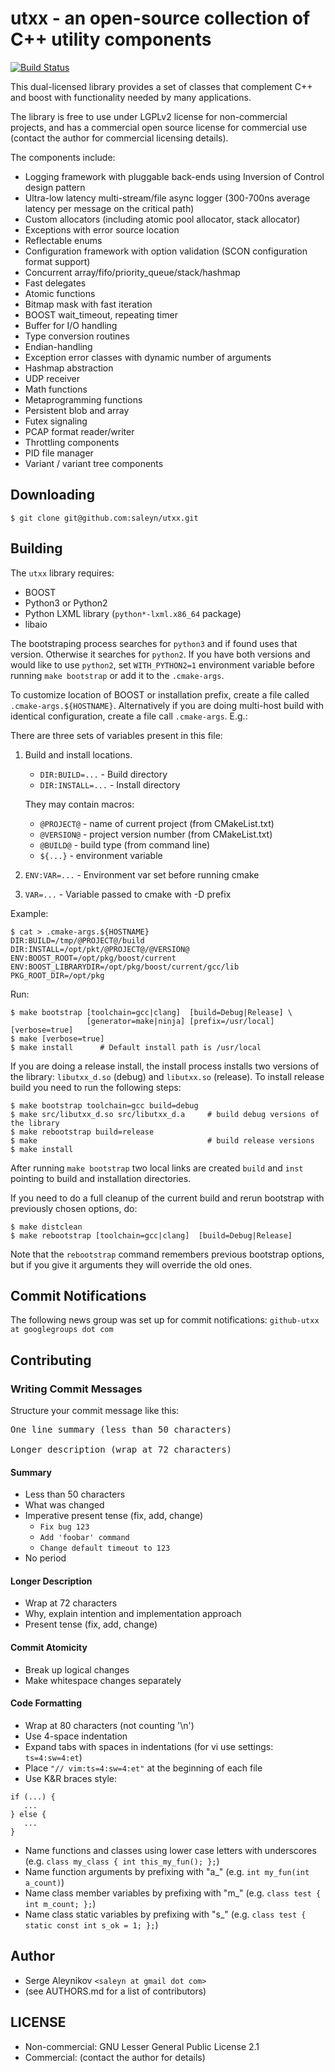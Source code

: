 # utxx - an open-source collection of C++ utility components #

[![Build Status](https://travis-ci.org/saleyn/utxx.svg?branch=master)](https://travis-ci.org/saleyn/utxx)

This dual-licensed library provides a set of classes that
complement C++ and boost with functionality needed by many
applications.

The library is free to use under LGPLv2 license for
non-commercial projects, and has a commercial open source license
for commercial use (contact the author for commercial
licensing details).

The components include:

* Logging framework with pluggable back-ends using Inversion of Control design pattern 
* Ultra-low latency multi-stream/file async logger (300-700ns average latency per message on the critical path)
* Custom allocators (including atomic pool allocator, stack allocator)
* Exceptions with error source location
* Reflectable enums
* Configuration framework with option validation (SCON configuration format support)
* Concurrent array/fifo/priority_queue/stack/hashmap
* Fast delegates
* Atomic functions
* Bitmap mask with fast iteration
* BOOST wait_timeout, repeating timer
* Buffer for I/O handling
* Type conversion routines
* Endian-handling
* Exception error classes with dynamic number of arguments
* Hashmap abstraction
* UDP receiver
* Math functions
* Metaprogramming functions
* Persistent blob and array
* Futex signaling
* PCAP format reader/writer
* Throttling components
* PID file manager
* Variant / variant tree components

## Downloading ##
``$ git clone git@github.com:saleyn/utxx.git``

## Building ##

The `utxx` library requires:

* BOOST
* Python3 or Python2
* Python LXML library (`python*-lxml.x86_64` package)
* libaio

The bootstraping process searches for `python3` and if found uses that
version. Otherwise it searches for `python2`.  If you have both versions
and would like to use `python2`, set `WITH_PYTHON2=1` environment
variable before running `make bootstrap` or add it to the `.cmake-args`.

To customize location of BOOST or installation prefix, create a file called
`.cmake-args.${HOSTNAME}`. Alternatively if you are doing multi-host build with
identical configuration, create a file call `.cmake-args`. E.g.:

There are three sets of variables present in this file:

1. Build and install locations.

   * `DIR:BUILD=...`   - Build directory
   * `DIR:INSTALL=...` - Install directory

   They may contain macros:
   
      * `@PROJECT@`   - name of current project (from CMakeList.txt)
      * `@VERSION@`   - project version number  (from CMakeList.txt)
      * `@BUILD@`     - build type (from command line)
      * `${...}`      - environment variable

2. `ENV:VAR=...`     - Environment var set before running cmake

3. `VAR=...`         - Variable passed to cmake with -D prefix

Example:
```
$ cat > .cmake-args.${HOSTNAME}
DIR:BUILD=/tmp/@PROJECT@/build
DIR:INSTALL=/opt/pkt/@PROJECT@/@VERSION@
ENV:BOOST_ROOT=/opt/pkg/boost/current
ENV:BOOST_LIBRARYDIR=/opt/pkg/boost/current/gcc/lib
PKG_ROOT_DIR=/opt/pkg
```
Run:
```
$ make bootstrap [toolchain=gcc|clang]  [build=Debug|Release] \
                 [generator=make|ninja] [prefix=/usr/local] [verbose=true]
$ make [verbose=true]
$ make install      # Default install path is /usr/local
```
If you are doing a release install, the install process installs two
versions of the library: `libutxx_d.so` (debug) and `libutxx.so` (release).
To install release build you need to run the following steps:
```
$ make bootstrap toolchain=gcc build=debug
$ make src/libutxx_d.so src/libutxx_d.a     # build debug versions of the library
$ make rebootstrap build=release
$ make                                      # build release versions
$ make install
```
After running `make bootstrap` two local links are created `build` and `inst`
pointing to build and installation directories.

If you need to do a full cleanup of the current build and rerun bootstrap with
previously chosen options, do:
```
$ make distclean
$ make rebootstrap [toolchain=gcc|clang]  [build=Debug|Release]
```
Note that the `rebootstrap` command remembers previous bootstrap options, but
if you give it arguments they will override the old ones.

## Commit Notifications ##
The following news group was set up for commit notifications:
`github-utxx at googlegroups dot com`

## Contributing ##

### Writing Commit Messages ###
Structure your commit message like this:

<pre>
One line summary (less than 50 characters)

Longer description (wrap at 72 characters)
</pre>

#### Summary ####
* Less than 50 characters
* What was changed
* Imperative present tense (fix, add, change)
  * `Fix bug 123`
  * `Add 'foobar' command`
  * `Change default timeout to 123`
* No period

#### Longer Description ####
* Wrap at 72 characters
* Why, explain intention and implementation approach
* Present tense (fix, add, change)

#### Commit Atomicity ####
* Break up logical changes
* Make whitespace changes separately

#### Code Formatting ####
* Wrap at 80 characters (not counting '\n')
* Use 4-space indentation
* Expand tabs with spaces in indentations (for vi use settings: `ts=4:sw=4:et`)
* Place `"// vim:ts=4:sw=4:et"` at the beginning of each file
* Use K&R braces style:
```
if (...) {
   ...
} else {
   ...
}
```
* Name functions and classes using lower case letters with underscores (e.g. `class my_class { int this_my_fun(); };`)
* Name function arguments by prefixing with "a_" (e.g. `int my_fun(int a_count)`)
* Name class member variables by prefixing with "m_" (e.g. `class test { int m_count; };`)
* Name class static variables by prefixing with "s_" (e.g. `class test { static const int s_ok = 1; };`)

## Author ##
* Serge Aleynikov `<saleyn at gmail dot com>`
* (see AUTHORS.md for a list of contributors)

## LICENSE ##
* Non-commercial: GNU Lesser General Public License 2.1
* Commercial:     (contact the author for details)
